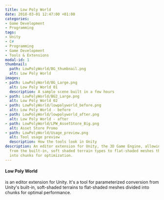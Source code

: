 ```yaml
---
title: Low Poly World
date: 2018-03-01 12:47:00 +01:00
categories:
- Game Development
- Programming
tags:
- Unity
- C#
- Programming
- Game Development
- Tools & Extensions
modal-id: 1
thumbnail:
  path: LowPolyWorld/BG_thumbnail.png
  alt: Low Poly World
images:
- path: LowPolyWorld/BG_Large.png
  alt: Low Poly World 01
  description: A sample scene built in a few hours
- path: LowPolyWorld/BG2_Large.png
  alt: Low Poly World 02
- path: LowPolyWorld/lowpolyworld_before.png
  alt: Low Poly World - before
- path: LowPolyWorld/lowpolyworld_after.png
  alt: Low Poly World - after
- path: LowPolyWorld/LPW_AssetStore_Big.png
  alt: Asset Store Promo
- path: LowPolyWorld/Usage_preview.png
  alt: Tool usage preview
  description: How the tools look in Unity
description: An editor extension for Unity, the 3D Game Engine, allowing fast conversion
  from the built-in, soft shaded terrain types to flat-shaded meshes that are divided
  into chunks for optimization.
---
```


#### Low Poly World
is an editor extension for Unity. It's a tool for parameterized conversion from Unity's built-in, soft-shaded terrains to flat-shaded meshes divided into chunks for optimal performance.
